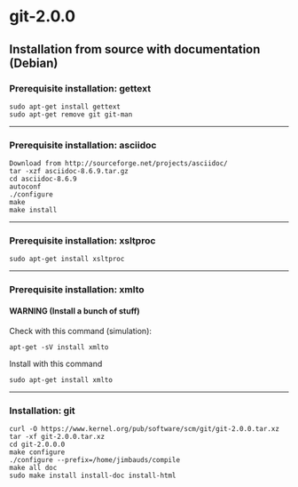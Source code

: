 # git-2.0.0 
## Installation from source with documentation (Debian)

### Prerequisite installation: gettext
```shell
sudo apt-get install gettext
sudo apt-get remove git git-man
```
---
### Prerequisite installation: asciidoc
```shell
Download from http://sourceforge.net/projects/asciidoc/
tar -xzf asciidoc-8.6.9.tar.gz
cd asciidoc-8.6.9
autoconf
./configure
make
make install
```
---
### Prerequisite installation: xsltproc
```shell
sudo apt-get install xsltproc
```
---
### Prerequisite installation: xmlto
#### **WARNING** (Install a bunch of stuff)
Check with this command (simulation):
```shell
apt-get -sV install xmlto
```
Install with this command
```shell
sudo apt-get install xmlto
```
---
### Installation: git
```shell
curl -O https://www.kernel.org/pub/software/scm/git/git-2.0.0.tar.xz
tar -xf git-2.0.0.tar.xz
cd git-2.0.0.0
make configure
./configure --prefix=/home/jimbauds/compile
make all doc
sudo make install install-doc install-html
```
